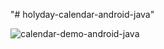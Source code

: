 "# holyday-calendar-android-java" 


![calendar-demo-android-java](http://mahsin-islam.github.io/assets/calendar-demo-android-java.gif)
